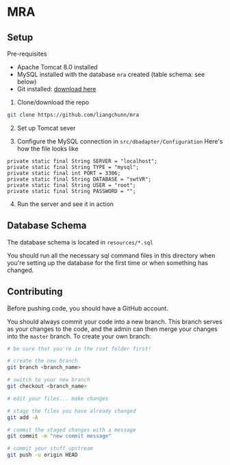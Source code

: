 # MRA

## Setup
Pre-requisites
- Apache Tomcat 8.0 installed
- MySQL installed with the database `mra` created (table schema: see below)
- Git installed: [download here](https://git-scm.com/download/win)

1. Clone/download the repo
```sh
git clone https://github.com/liangchunn/mra
```

2. Set up Tomcat sever

3. Configure the MySQL connection in `src/dbadapter/Configuration`
Here's how the file looks like
```
private static final String SERVER = "localhost";
private static final String TYPE = "mysql";
private static final int PORT = 3306;
private static final String DATABASE = "swtVR";
private static final String USER = "root";
private static final String PASSWORD = "";
```

4. Run the server and see it in action

## Database Schema
The database schema is located in `resources/*.sql`

You should run all the necessary sql command files in this directory when you're setting up the database for the first time or when something has changed. 

## Contributing
Before pushing code, you should have a GitHub account.

You should always commit your code into a new branch. This branch serves as your changes to the code, and the admin can then merge your changes into the `master` branch.
To create your own branch:
```sh
# be sure that you're in the root folder first!

# create the new branch
git branch <branch_name>

# switch to your new branch
git checkout <branch_name>

# edit your files... make changes

# stage the files you have already changed
git add -A

# commit the staged changes with a message
git commit -m "new commit message"

# commit your stuff upstream
git push -u origin HEAD
```